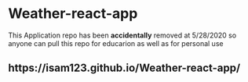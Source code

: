 # Weather-react-app
This Application repo has been <b>accidentally</b> removed at 5/28/2020 
so anyone can pull this repo for educarion as well as for personal use

<h2>https://isam123.github.io/Weather-react-app/ </h2>
